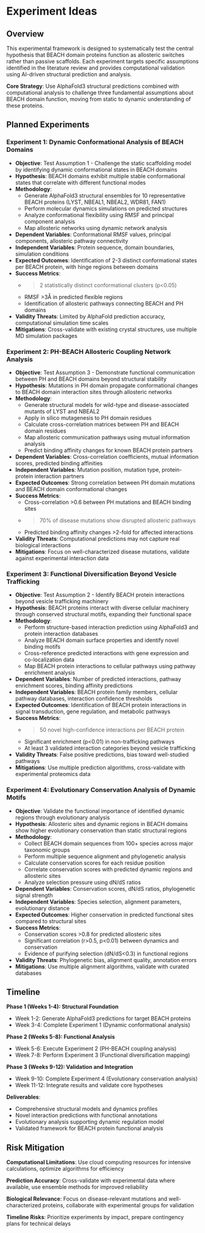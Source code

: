 

# Experiment Ideas

## Overview

This experimental framework is designed to systematically test the central hypothesis that BEACH domain proteins function as allosteric switches rather than passive scaffolds. Each experiment targets specific assumptions identified in the literature review and provides computational validation using AI-driven structural prediction and analysis.

**Core Strategy**: Use AlphaFold3 structural predictions combined with computational analysis to challenge three fundamental assumptions about BEACH domain function, moving from static to dynamic understanding of these proteins.

## Planned Experiments

### Experiment 1: Dynamic Conformational Analysis of BEACH Domains
- **Objective**: Test Assumption 1 - Challenge the static scaffolding model by identifying dynamic conformational states in BEACH domains
- **Hypothesis**: BEACH domains exhibit multiple stable conformational states that correlate with different functional modes
- **Methodology**: 
  - Generate AlphaFold3 structural ensembles for 10 representative BEACH proteins (LYST, NBEAL1, NBEAL2, WDR81, FAN1)
  - Perform molecular dynamics simulations on predicted structures
  - Analyze conformational flexibility using RMSF and principal component analysis
  - Map allosteric networks using dynamic network analysis
- **Dependent Variables**: Conformational RMSF values, principal components, allosteric pathway connectivity
- **Independent Variables**: Protein sequence, domain boundaries, simulation conditions
- **Expected Outcomes**: Identification of 2-3 distinct conformational states per BEACH protein, with hinge regions between domains
- **Success Metrics**: 
  - >2 statistically distinct conformational clusters (p<0.05)
  - RMSF >3Å in predicted flexible regions
  - Identification of allosteric pathways connecting BEACH and PH domains
- **Validity Threats**: Limited by AlphaFold prediction accuracy, computational simulation time scales
- **Mitigations**: Cross-validate with existing crystal structures, use multiple MD simulation packages

### Experiment 2: PH-BEACH Allosteric Coupling Network Analysis
- **Objective**: Test Assumption 3 - Demonstrate functional communication between PH and BEACH domains beyond structural stability
- **Hypothesis**: Mutations in PH domain propagate conformational changes to BEACH domain interaction sites through allosteric networks
- **Methodology**:
  - Generate structural models for wild-type and disease-associated mutants of LYST and NBEAL2
  - Apply in silico mutagenesis to PH domain residues
  - Calculate cross-correlation matrices between PH and BEACH domain residues
  - Map allosteric communication pathways using mutual information analysis
  - Predict binding affinity changes for known BEACH protein partners
- **Dependent Variables**: Cross-correlation coefficients, mutual information scores, predicted binding affinities
- **Independent Variables**: Mutation position, mutation type, protein-protein interaction partners
- **Expected Outcomes**: Strong correlation between PH domain mutations and BEACH domain conformational changes
- **Success Metrics**:
  - Cross-correlation >0.6 between PH mutations and BEACH binding sites
  - >70% of disease mutations show disrupted allosteric pathways
  - Predicted binding affinity changes >2-fold for affected interactions
- **Validity Threats**: Computational predictions may not capture real biological interactions
- **Mitigations**: Focus on well-characterized disease mutations, validate against experimental interaction data

### Experiment 3: Functional Diversification Beyond Vesicle Trafficking
- **Objective**: Test Assumption 2 - Identify BEACH protein interactions beyond vesicle trafficking machinery
- **Hypothesis**: BEACH proteins interact with diverse cellular machinery through conserved structural motifs, expanding their functional space
- **Methodology**:
  - Perform structure-based interaction prediction using AlphaFold3 and protein interaction databases
  - Analyze BEACH domain surface properties and identify novel binding motifs
  - Cross-reference predicted interactions with gene expression and co-localization data
  - Map BEACH protein interactions to cellular pathways using pathway enrichment analysis
- **Dependent Variables**: Number of predicted interactions, pathway enrichment scores, binding affinity predictions
- **Independent Variables**: BEACH protein family members, cellular pathway databases, interaction confidence thresholds
- **Expected Outcomes**: Identification of BEACH protein interactions in signal transduction, gene regulation, and metabolic pathways
- **Success Metrics**:
  - >50 novel high-confidence interactions per BEACH protein
  - Significant enrichment (p<0.01) in non-trafficking pathways
  - At least 3 validated interaction categories beyond vesicle trafficking
- **Validity Threats**: False positive predictions, bias toward well-studied pathways
- **Mitigations**: Use multiple prediction algorithms, cross-validate with experimental proteomics data

### Experiment 4: Evolutionary Conservation Analysis of Dynamic Motifs
- **Objective**: Validate the functional importance of identified dynamic regions through evolutionary analysis
- **Hypothesis**: Allosteric sites and dynamic regions in BEACH domains show higher evolutionary conservation than static structural regions
- **Methodology**:
  - Collect BEACH domain sequences from 100+ species across major taxonomic groups
  - Perform multiple sequence alignment and phylogenetic analysis
  - Calculate conservation scores for each residue position
  - Correlate conservation scores with predicted dynamic regions and allosteric sites
  - Analyze selection pressure using dN/dS ratios
- **Dependent Variables**: Conservation scores, dN/dS ratios, phylogenetic signal strength
- **Independent Variables**: Species selection, alignment parameters, evolutionary distance
- **Expected Outcomes**: Higher conservation in predicted functional sites compared to structural sites
- **Success Metrics**:
  - Conservation scores >0.8 for predicted allosteric sites
  - Significant correlation (r>0.5, p<0.01) between dynamics and conservation
  - Evidence of purifying selection (dN/dS<0.3) in functional regions
- **Validity Threats**: Phylogenetic bias, alignment quality, annotation errors
- **Mitigations**: Use multiple alignment algorithms, validate with curated databases

## Timeline

**Phase 1 (Weeks 1-4): Structural Foundation**
- Week 1-2: Generate AlphaFold3 predictions for target BEACH proteins
- Week 3-4: Complete Experiment 1 (Dynamic conformational analysis)

**Phase 2 (Weeks 5-8): Functional Analysis**
- Week 5-6: Execute Experiment 2 (PH-BEACH coupling analysis)
- Week 7-8: Perform Experiment 3 (Functional diversification mapping)

**Phase 3 (Weeks 9-12): Validation and Integration**
- Week 9-10: Complete Experiment 4 (Evolutionary conservation analysis)
- Week 11-12: Integrate results and validate core hypotheses

**Deliverables**: 
- Comprehensive structural models and dynamics profiles
- Novel interaction predictions with functional annotations
- Evolutionary analysis supporting dynamic regulation model
- Validated framework for BEACH protein functional analysis

## Risk Mitigation

**Computational Limitations**: Use cloud computing resources for intensive calculations, optimize algorithms for efficiency

**Prediction Accuracy**: Cross-validate with experimental data where available, use ensemble methods for improved reliability

**Biological Relevance**: Focus on disease-relevant mutations and well-characterized proteins, collaborate with experimental groups for validation

**Timeline Risks**: Prioritize experiments by impact, prepare contingency plans for technical delays

